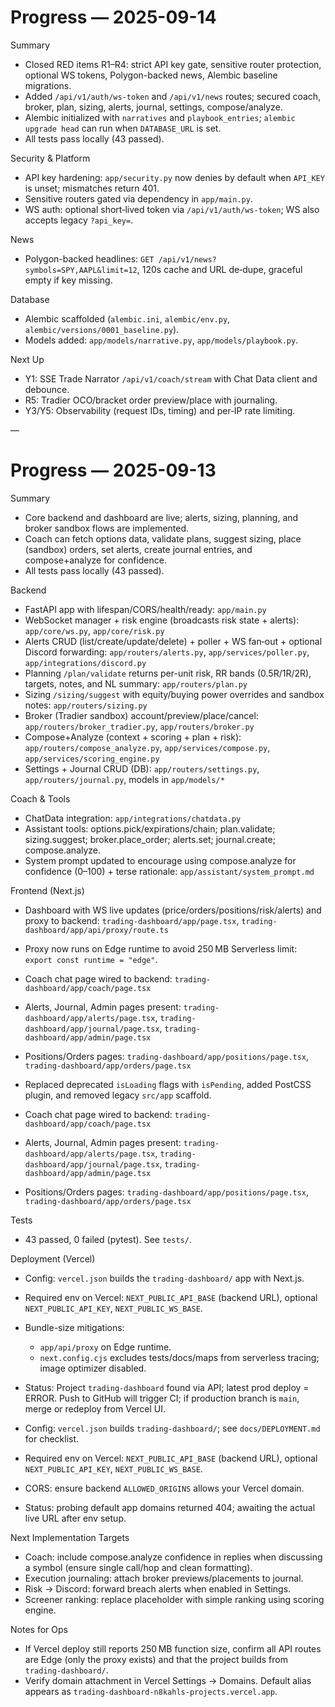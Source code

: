 # Progress — 2025-09-14

Summary
- Closed RED items R1–R4: strict API key gate, sensitive router protection, optional WS tokens, Polygon-backed news, Alembic baseline migrations.
- Added `/api/v1/auth/ws-token` and `/api/v1/news` routes; secured coach, broker, plan, sizing, alerts, journal, settings, compose/analyze.
- Alembic initialized with `narratives` and `playbook_entries`; `alembic upgrade head` can run when `DATABASE_URL` is set.
- All tests pass locally (43 passed).

Security & Platform
- API key hardening: `app/security.py` now denies by default when `API_KEY` is unset; mismatches return 401.
- Sensitive routers gated via dependency in `app/main.py`.
- WS auth: optional short‑lived token via `/api/v1/auth/ws-token`; WS also accepts legacy `?api_key=`.

News
- Polygon-backed headlines: `GET /api/v1/news?symbols=SPY,AAPL&limit=12`, 120s cache and URL de‑dupe, graceful empty if key missing.

Database
- Alembic scaffolded (`alembic.ini`, `alembic/env.py`, `alembic/versions/0001_baseline.py`).
- Models added: `app/models/narrative.py`, `app/models/playbook.py`.

Next Up
- Y1: SSE Trade Narrator `/api/v1/coach/stream` with Chat Data client and debounce.
- R5: Tradier OCO/bracket order preview/place with journaling.
- Y3/Y5: Observability (request IDs, timing) and per‑IP rate limiting.

—
# Progress — 2025-09-13



Summary
- Core backend and dashboard are live; alerts, sizing, planning, and broker sandbox flows are implemented.
- Coach can fetch options data, validate plans, suggest sizing, place (sandbox) orders, set alerts, create journal entries, and compose+analyze for confidence.
- All tests pass locally (43 passed).


Backend
- FastAPI app with lifespan/CORS/health/ready: `app/main.py`
- WebSocket manager + risk engine (broadcasts risk state + alerts): `app/core/ws.py`, `app/core/risk.py`
- Alerts CRUD (list/create/update/delete) + poller + WS fan‑out + optional Discord forwarding: `app/routers/alerts.py`, `app/services/poller.py`, `app/integrations/discord.py`
- Planning `/plan/validate` returns per-unit risk, RR bands (0.5R/1R/2R), targets, notes, and NL summary: `app/routers/plan.py`
- Sizing `/sizing/suggest` with equity/buying power overrides and sandbox notes: `app/routers/sizing.py`
- Broker (Tradier sandbox) account/preview/place/cancel: `app/routers/broker_tradier.py`, `app/routers/broker.py`
- Compose+Analyze (context + scoring + plan + risk): `app/routers/compose_analyze.py`, `app/services/compose.py`, `app/services/scoring_engine.py`
- Settings + Journal CRUD (DB): `app/routers/settings.py`, `app/routers/journal.py`, models in `app/models/*`

Coach & Tools
- ChatData integration: `app/integrations/chatdata.py`
- Assistant tools: options.pick/expirations/chain; plan.validate; sizing.suggest; broker.place_order; alerts.set; journal.create; compose.analyze.
- System prompt updated to encourage using compose.analyze for confidence (0–100) + terse rationale: `app/assistant/system_prompt.md`

Frontend (Next.js)
- Dashboard with WS live updates (price/orders/positions/risk/alerts) and proxy to backend: `trading-dashboard/app/page.tsx`, `trading-dashboard/app/api/proxy/route.ts`

- Proxy now runs on Edge runtime to avoid 250 MB Serverless limit: `export const runtime = "edge"`.
- Coach chat page wired to backend: `trading-dashboard/app/coach/page.tsx`
- Alerts, Journal, Admin pages present: `trading-dashboard/app/alerts/page.tsx`, `trading-dashboard/app/journal/page.tsx`, `trading-dashboard/app/admin/page.tsx`
- Positions/Orders pages: `trading-dashboard/app/positions/page.tsx`, `trading-dashboard/app/orders/page.tsx`
- Replaced deprecated `isLoading` flags with `isPending`, added PostCSS plugin, and removed legacy `src/app` scaffold.

- Coach chat page wired to backend: `trading-dashboard/app/coach/page.tsx`
- Alerts, Journal, Admin pages present: `trading-dashboard/app/alerts/page.tsx`, `trading-dashboard/app/journal/page.tsx`, `trading-dashboard/app/admin/page.tsx`
- Positions/Orders pages: `trading-dashboard/app/positions/page.tsx`, `trading-dashboard/app/orders/page.tsx`


Tests
- 43 passed, 0 failed (pytest). See `tests/`.

Deployment (Vercel)

- Config: `vercel.json` builds the `trading-dashboard/` app with Next.js.
- Required env on Vercel: `NEXT_PUBLIC_API_BASE` (backend URL), optional `NEXT_PUBLIC_API_KEY`, `NEXT_PUBLIC_WS_BASE`.
- Bundle-size mitigations:
  - `app/api/proxy` on Edge runtime.
  - `next.config.cjs` excludes tests/docs/maps from serverless tracing; image optimizer disabled.
- Status: Project `trading-dashboard` found via API; latest prod deploy = ERROR. Push to GitHub will trigger CI; if production branch is `main`, merge or redeploy from Vercel UI.

- Config: `vercel.json` builds `trading-dashboard/`; see `docs/DEPLOYMENT.md` for checklist.
- Required env on Vercel: `NEXT_PUBLIC_API_BASE` (backend URL), optional `NEXT_PUBLIC_API_KEY`, `NEXT_PUBLIC_WS_BASE`.
- CORS: ensure backend `ALLOWED_ORIGINS` allows your Vercel domain.
- Status: probing default app domains returned 404; awaiting the actual live URL after env setup.


Next Implementation Targets
- Coach: include compose.analyze confidence in replies when discussing a symbol (ensure single call/hop and clean formatting).
- Execution journaling: attach broker previews/placements to journal.
- Risk → Discord: forward breach alerts when enabled in Settings.
- Screener ranking: replace placeholder with simple ranking using scoring engine.

Notes for Ops
- If Vercel deploy still reports 250 MB function size, confirm all API routes are Edge (only the proxy exists) and that the project builds from `trading-dashboard/`.
- Verify domain attachment in Vercel Settings → Domains. Default alias appears as `trading-dashboard-n8kahls-projects.vercel.app`.

